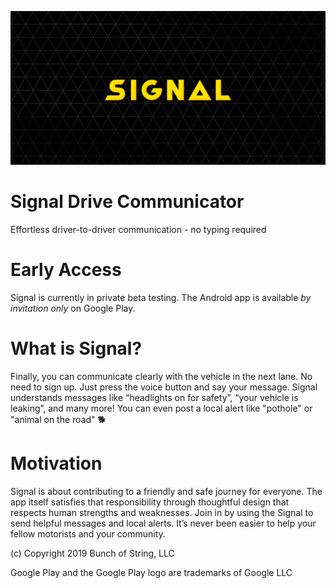 ![alt text](images/feature_1024x500.png "Signal wordmark on dark triangle pattern background")

# Signal Drive Communicator
Effortless driver-to-driver communication - no typing required

# Early Access
Signal is currently in private beta testing. The Android app is available _by invitation only_ on Google Play.

# What is Signal?
Finally, you can communicate clearly with the vehicle in the next lane. No need to sign up. Just press the voice button and say your message. Signal understands messages like “headlights on for safety”, “your vehicle is leaking”, and many more! You can even post a local alert like "pothole" or "animal on the road" 🐕

# Motivation
Signal is about contributing to a friendly and safe journey for everyone. The app itself satisfies that responsibility through thoughtful design that respects human strengths and weaknesses. Join in by using the Signal to send helpful messages and local alerts. It’s never been easier to help your fellow motorists and your community.



(c) Copyright 2019 Bunch of String, LLC

Google Play and the Google Play logo are trademarks of Google LLC
